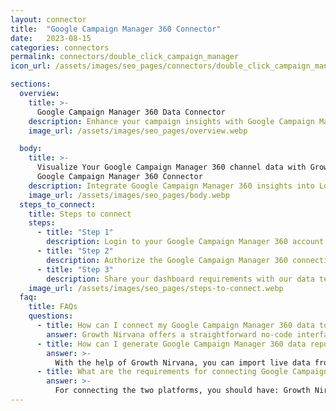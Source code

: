 ```yaml
---
layout: connector
title:  "Google Campaign Manager 360 Connector"
date:   2023-08-15
categories: connectors
permalink: connectors/double_click_campaign_manager
icon_url: /assets/images/seo_pages/connectors/double_click_campaign_manager

sections:
  overview:
    title: >-
      Google Campaign Manager 360 Data Connector
    description: Enhance your campaign insights with Google Campaign Manager 360 integration. Seamlessly merge campaign performance data from Google Campaign Manager 360 with Looker Studio's analytical capabilities, unlocking insights that shape ad strategies, customer engagement, and campaign success.
    image_url: /assets/images/seo_pages/overview.webp

  body:
    title: >-
      Visualize Your Google Campaign Manager 360 channel data with Growth Nirvana's
      Google Campaign Manager 360 Connector
    description: Integrate Google Campaign Manager 360 insights into Looker Studio for comprehensive campaign analytics that guide your advertising strategies.
    image_url: /assets/images/seo_pages/body.webp
  steps_to_connect:
    title: Steps to connect
    steps:
      - title: "Step 1"
        description: Login to your Google Campaign Manager 360 account
      - title: "Step 2"
        description: Authorize the Google Campaign Manager 360 connection to send data to Growth Nirvana
      - title: "Step 3"
        description: Share your dashboard requirements with our data team. We will build the report for you.
    image_url: /assets/images/seo_pages/steps-to-connect.webp
  faq:
    title: FAQs
    questions:
      - title: How can I connect my Google Campaign Manager 360 data to Google Data Studio/Looker Studio?
        answer: Growth Nirvana offers a straightforward no-code interface to connect to Google Campaign Manager 360 data sources.
      - title: How can I generate Google Campaign Manager 360 data reports in Looker Studio?
        answer: >-
          With the help of Growth Nirvana, you can import live data from Google Campaign Manager 360 into Looker Studio. These data can be viewed in charts, tables, and dashboards to generate branded reports that can be shared instantly.
      - title: What are the requirements for connecting Google Campaign Manager 360 and Looker Studio?
        answer: >-
          For connecting the two platforms, you should have: Growth Nirvana Account and Google Campaign Manager 360 Ads Account
---
```

